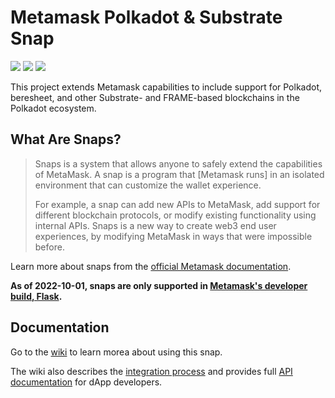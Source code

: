# Metamask Polkadot & Substrate Snap

![](https://github.com/chainsafe/metamask-snap-polkadot/workflows/ci/badge.svg)
![](https://img.shields.io/github/issues-raw/chainsafe/metamask-snap-polkadot)
![](https://img.shields.io/github/license/chainsafe/metamask-snap-polkadot)

This project extends Metamask capabilities to include support for Polkadot,
beresheet, and other Substrate- and FRAME-based blockchains in the Polkadot
ecosystem.

## What Are Snaps?

> Snaps is a system that allows anyone to safely extend the capabilities of
> MetaMask. A snap is a program that [Metamask runs] in an isolated environment
> that can customize the wallet experience.
>
> For example, a snap can add new APIs to MetaMask, add support for different
> blockchain protocols, or modify existing functionality using internal APIs.
> Snaps is a new way to create web3 end user experiences, by modifying MetaMask
> in ways that were impossible before.

Learn more about snaps from the
[official Metamask documentation](https://docs.metamask.io/guide/snaps.html).

**As of 2022-10-01, snaps are only supported in
[Metamask's developer build, Flask](https://metamask.io/flask/).**

## Documentation

Go to the [wiki](https://github.com/chainsafe/metamask-snap-polkadot/wiki) to
learn morea about using this snap.

The wiki also describes the
[integration process](https://github.com/chainsafe/metamask-snap-polkadot/wiki#integration)
and provides full
[API documentation](https://github.com/chainsafe/metamask-snap-polkadot/wiki/API-Documentation)
for dApp developers.
